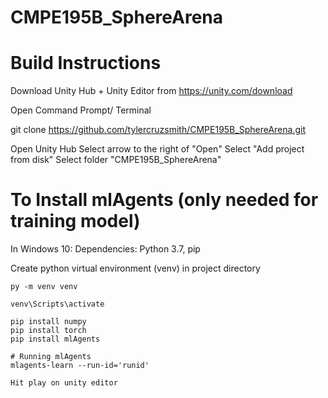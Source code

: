 # CMPE195B_SphereArena


# Build Instructions

Download Unity Hub + Unity Editor from https://unity.com/download

Open Command Prompt/ Terminal

git clone https://github.com/tylercruzsmith/CMPE195B_SphereArena.git


Open Unity Hub 
Select arrow to the right of "Open"
Select "Add project from disk"
Select folder "CMPE195B_SphereArena"

# To Install mlAgents (only needed for training model)
In Windows 10:
Dependencies: Python 3.7, pip

Create python virtual environment (venv) in project directory
~~~~~~~~~~~~~~~~~~~~~~~~~~~~~~~~~~~~~~~~~~~~~~~~~~~~~~~~~~
py -m venv venv

venv\Scripts\activate

pip install numpy
pip install torch
pip install mlAgents

# Running mlAgents
mlagents-learn --run-id='runid'

Hit play on unity editor

